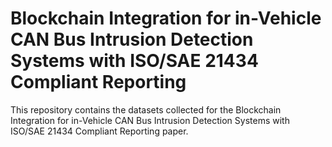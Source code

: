 # Blockchain Integration for in-Vehicle CAN Bus Intrusion Detection Systems with ISO/SAE 21434 Compliant Reporting
This repository contains the datasets collected for the Blockchain Integration for in-Vehicle CAN Bus Intrusion Detection Systems with ISO/SAE 21434 Compliant Reporting paper.
